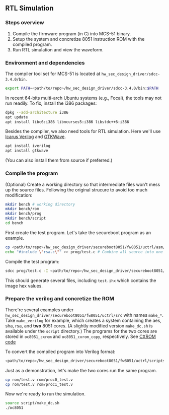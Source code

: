 ## RTL Simulation

### Steps overview

1. Compile the firmware program (in C) into MCS-51 binary.
2. Setup the system and concretize 8051 instruction ROM with the compiled program.
3. Run RTL simulation and view the waveform.

### Environment and dependencies

The compiler tool set for MCS-51 is located at `hw_sec_design_driver/sdcc-3.4.0/bin`. 

``` bash
export PATH=<path/to/repo>/hw_sec_design_driver/sdcc-3.4.0/bin:$PATH 
```

In recent 64-bits multi-arch Ubuntu systems (e.g., Focal), the tools may not run readily. To fix, install the i386 packages:

``` bash
dpkg --add-architecture i386
apt update
apt install libc6:i386 libncurses5:i386 libstdc++6:i386
```

Besides the compiler, we also need tools for RTL simulation. 
Here we'll use [Icarus Verilog](http://iverilog.icarus.com/) and [GTKWave](http://gtkwave.sourceforge.net/).

``` bash
apt install iverilog
apt install gtkwave
```

(You can also install them from source if preferred.)

### Compile the program

(Optional) Create a working directory so that intermediate files won't mess up the source files.
Following the original strucure to avoid too much modification:
  
``` bash
mkdir bench # working directory
mkdir bench/rom
mkdir bench/prog
mkdir bench/script
cd bench
```

First create the test program. 
Let's take the secureboot program as an example.

``` bash
cp <path/to/repo>/hw_sec_design_driver/secureboot8051/fw8051/uctrl/asm/secureboot.c prog/test.c
echo "#include \"rsa.c\"" >> prog/test.c # Combine all source into one single file to avoid linking
```

Compile the test program:

``` bash
sdcc prog/test.c -I <path/to/repo>/hw_sec_design_driver/secureboot8051/fw8051/uctrl/asm/
```

This should generate several files, including `test.ihx` which contains the image hex values.

### Prepare the verilog and concretize the ROM

There're several examples under `hw_sec_design_driver/secureboot8051/fw8051/uctrl/src` with names `make_*`.
Take `make_verilog` for example, which creates a system containing the aes, sha, rsa, and __two__ 8051 cores. 
(A slightly modified version `make_dc.sh` is available under the `script` directory.)
The programs for the two cores are stored in `oc8051_cxrom` and `oc8051_cxrom_copy`, respectively. 
See [CXROM code](https://github.com/Bo-Yuan-Huang/Design-Driver/blob/804819f9dd1a32db92fcc10d7748421348ec38b6/hw_sec_design_driver/secureboot8051/fw8051/uctrl/src/oc8051_cxrom.v#L17)

To convert the compiled program into Verilog format:

``` bash
<path/to/repo>/hw_sec_design_driver/secureboot8051/fw8051/uctrl/scripts/gen_rom.py test.ihx > rom/test.v
```

Just as a demonstration, let's make the two cores run the same program.

``` bash
cp rom/test.v rom/proc0_test.v
cp rom/test.v rom/proc1_test.v
```

Now we're ready to run the simulation.

``` bash
source script/make_dc.sh
./oc8051
```

